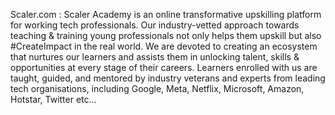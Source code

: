 Scaler.com : Scaler Academy is an online transformative upskilling platform for working tech professionals. Our industry-vetted approach towards teaching & training young professionals not only helps them upskill but also #CreateImpact in the real world. We are devoted to creating an ecosystem that nurtures our learners and assists them in unlocking talent, skills & opportunities at every stage of their careers. Learners enrolled with us are taught, guided, and mentored by industry veterans and experts from leading tech organisations, including Google, Meta, Netflix, Microsoft, Amazon, Hotstar, Twitter etc...
